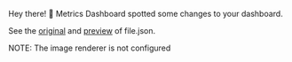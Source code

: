 Hey there! 🎉
Metrics Dashboard spotted some changes to your dashboard.


See the [original](http://metrics-dashboard/d/uid) and [preview](http://metrics-dashboard/admin/preview) of file.json.

NOTE: The image renderer is not configured